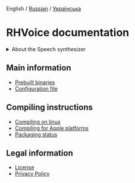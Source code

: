 English / [Russian](/doc/ru/index.md) / [Українська](/doc/ua/index.md)

# RHVoice documentation

<details>
<summary>
About the Speech synthesizer
</summary>

## Features

### Speech synthesis method

RHVoice uses statistical parametric synthesis. It relies on existing open source
speech technologies (mainly [HTS](http://hts.sp.nitech.ac.jp) and related
software). 

Voices are built from recordings of natural speech. They have small footprints,
because only statistical models are stored on users' computers. And though the
voices lack the naturalness of the synthesizers which generate speech by
combining segments of the recordings themselves, they are still very
intelligible and resemble the speakers who recorded the source material.

### Supported languages

Initially, RHVoice could speak only Russian. Now it also supports American
English, Brazilian Portuguese, Esperanto, Georgian, Ukrainian,
Kyrgyz, Tatar, Macedonian, Albanian and Polish.
In theory, it is possible to implement support for other languages, if all the
necessary resources can be found or created.

### Synthesis example

If you want to listen to an example of speech synthesis, You can use the TTS
service on [this page.](https://data2data.ru/tts/)

### Supported platforms

RHVoice supports Windows, GNU/Linux and Android. It is compatible with standard
text-to-speech interfaces on these platforms: SAPI5 on Windows,
[Speech Dispatcher](http://devel.freebsoft.org/speechd) on GNU/Linux and
Android's text-to-speech APIs. It can also be used by the
[NVDA screen reader](http://www.nvaccess.org) directly (the driver is provided
by RHVoice itself).
</details>

## Main information

* [Prebuilt binaries](Binaries.md)
* [Configuration file](Configuration-file.md)

## Compiling instructions

* [Compiling on linux](Compiling-on-Linux.md)
* [Compiling for Apple platforms](Compiling-on-macOS.md)
* [Packaging status](Packaging-status.md)

## Legal information

* [License](License.md)
* [Privacy Policy](Privacy.md)

